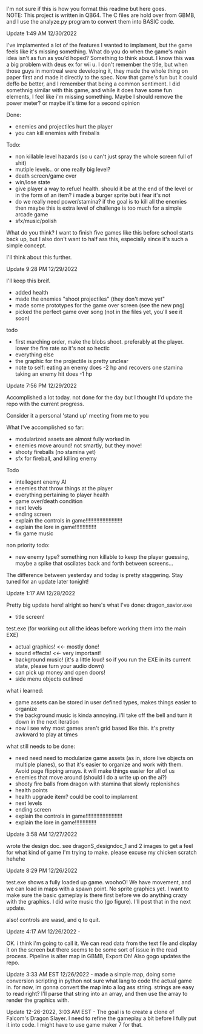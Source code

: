 I'm not sure if this is how you format this readme but here goes.\
NOTE: This project is written in QB64. The C files are hold over from GBMB, and I use the analyze.py program to convert them into BASIC code.


Update 1:49 AM 12/30/2022

I've implamented a lot of the features I wanted to implament, but the game feels like it's missing something. What do you do when the game's main idea isn't as fun as you'd hoped?
Something to think about. I know this was a big problem with deus ex for wii u. I don't remember the title, but when those guys in montreal were developing it, they made the whole thing on paper first and made it directly to the spec. Now that game's fun but it could deffo be better, and I remember that being a common sentiment. I did somethnig similar with this game, and while it does have some fun elements, I feel like i'm missing something. Maybe I should remove the power meter? or maybe it's time for a second opinion

Done:

- enemies and projectiles hurt the player
- you can kill enemies with fireballs

Todo:

- non killable level hazards (so u can't just spray the whole screen full of shit)
- mutiple levels.. or one really big level?
- death screen/game over
- win/lose state
- give player a way to refuel health. should it be at the end of the level or in the form of an item? i made a burger sprite but i fear it's not 
- do we really need power/stamina? if the goal is to kill all the enemies then maybe this is extra level of challenge is too much for a simple arcade game
- sfx/music/polish


What do you think?
I want to finish five games like this before school starts back up, but I also don't want to half ass this, especially since it's such a simple concept.

I'll think about this further.




Update 9:28 PM 12/29/2022

I'll keep this breif.
- added health 
- made the enemies "shoot projectiles" (they don't move yet"
- made some prototypes for the game over screen (see the new png)
- picked the perfect game over song (not in the files yet, you'll see it soon)


todo
- first marching order, make the blobs shoot. preferably at the player. lower the fire rate so it's not so hectic
- everything else
- the graphic for the projectile is pretty unclear
- note to self: 
	eating an enemy does -2 hp and recovers one stamina
	taking an enemy hit does -1 hp




Update 7:56 PM 12/29/2022

Accomplished a lot today. not done for the day but I thought I'd update the repo with the current progress.

Consider it a personal 'stand up' meeting from me to you

What I've accomplished so far:
- modularized assets are almost fully worked in
- enemies move around! not smartly, but they move!
- shooty fireballs (no stamina yet)
- sfx for fireball, and killing enemy


Todo
- intellegent enemy AI
- enemies that throw things at the player
- everything pertaining to player health
- game over/death condition
- next levels
- ending screen
- explain the controls in game!!!!!!!!!!!!!!!!!!!!!!!!
- explain the lore in game!!!!!!!!!!!!!!
- fix game music

non priority todo:
- new enemy type? something non killable to keep the player guessing, maybe a spike that oscilates back and forth between screens...

The difference between yesterday and today is pretty staggering. Stay tuned for an update later tonight!


Update 1:17 AM 12/28/2022

Pretty big update here! 
alright so here's what I've done:
dragon_savior.exe
- title screen!

test.exe (for working out all the ideas before working them into the main EXE)
- actual graphics! <<-  mostly done!
- sound effects! <<- very important!
- background music! (it's a little loud! so if you run the EXE in its current state, please turn your audio down)
- can pick up money and open doors! 
- side menu objects outlined

what i learned:
- game assets can be stored in user defined types, makes things easier to organize
- the background music is kinda annoying. i'll take off the bell and turn it down in the next iteration
- now i see why most games aren't grid based like this. it's pretty awkward to play at times


what still needs to be done:
- need need need to modularize game assets (as in, store live objects on multiple planes), so that it's easier to organize and work with them. Avoid page flipping arrays. it will make things easier for all of us
- enemies that move around (should I do a write up on the ai?)
- shooty fire balls from dragon with stamina that slowly replenishes
- health points
- health upgrade item? could be cool to implament
- next levels
- ending screen
- explain the controls in game!!!!!!!!!!!!!!!!!!!!!!!!
- explain the lore in game!!!!!!!!!!!!!!


Update 3:58 AM 12/27/2022

wrote the design doc. see dragonS_designdoc_1 and 2 images to get a feel for what kind of game I'm trying to make.
please excuse my chicken scratch hehehe

Update 8:29 PM 12/26/2022

test.exe shows a fully loaded up game. woohoO! We have movement, and we can load in maps with a spawn point. No sprite graphics yet. I want to make sure the basic gameplay is there first before we do anything crazy with the graphics. I did write music tho (go figure). I'll post that in the next update.

also! controls are wasd, and q to quit.

Update 4:17 AM 12/26/2022 - 

OK. i think i'm going to call it. We can read data from the text file and display it on the screen but there seems to be some sort of issue in the read process.
Pipeline is alter map in GBMB, Export
Oh! Also gogo updates the repo.

Update 3:33 AM EST 12/26/2022 -
made a simple map, doing some conversion scripting in python
not sure what lang to code the actual game in. for now, im gonna convert the map into a log ass string. strings are easy to read right? I'll parse that string into an array, and then use the array to render the graphics with.

Update 12-26-2022, 3:03 AM EST - 
The goal is to create a clone of Falcom's Dragon Slayer.  I need to refine the gameplay a bit before I fully put it into code. I might have to use game maker 7 for that.